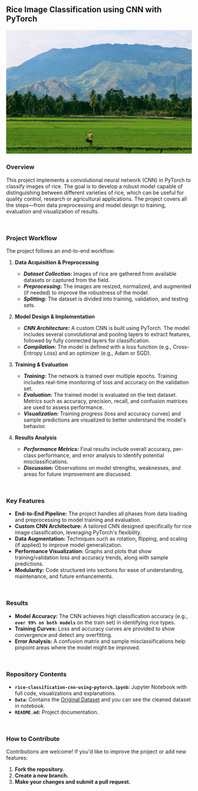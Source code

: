 ## Rice Image Classification using CNN with PyTorch
[![](Image.jpg)](https://unsplash.com/photos/person-farming-on-rice-field-a7n65pmnJ4Q)

### Overview
This project implements a convolutional neural network (CNN) in PyTorch to classify images of rice. The goal is to develop a robust model capable of distinguishing between different varieties of rice, which can be useful for quality control, research or agricultural applications. The project covers all the steps—from data preprocessing and model design to training, evaluation and visualization of results.

<br>

### Project Workflow
The project follows an end-to-end workflow:

1. **Data Acquisition & Preprocessing**
   - ***Dataset Collection:*** Images of rice are gathered from available datasets or captured from the field.
   - ***Preprocessing:*** The images are resized, normalized, and augmented (if needed) to improve the robustness of the model.
   - ***Splitting:*** The dataset is divided into training, validation, and testing sets.

2. **Model Design & Implementation**
   - ***CNN Architecture:*** A custom CNN is built using PyTorch. The model includes several convolutional and pooling layers to extract features, followed by fully connected layers for classification.
   - ***Compilation:*** The model is defined with a loss function (e.g., Cross-Entropy Loss) and an optimizer (e.g., Adam or SGD).

3. **Training & Evaluation**
   - ***Training:*** The network is trained over multiple epochs. Training includes real-time monitoring of loss and accuracy on the validation set.
   - ***Evaluation:*** The trained model is evaluated on the test dataset. Metrics such as accuracy, precision, recall, and confusion matrices are used to assess performance.
   - ***Visualization:*** Training progress (loss and accuracy curves) and sample predictions are visualized to better understand the model's behavior.

4. **Results Analysis**
   - ***Performance Metrics:*** Final results include overall accuracy, per-class performance, and error analysis to identify potential misclassifications.
   - ***Discussion:*** Observations on model strengths, weaknesses, and areas for future improvement are discussed.

<br>

### Key Features
- **End-to-End Pipeline:** The project handles all phases from data loading and preprocessing to model training and evaluation.
- **Custom CNN Architecture:** A tailored CNN designed specifically for rice image classification, leveraging PyTorch's flexibility.
- **Data Augmentation:** Techniques such as rotation, flipping, and scaling (if applied) to improve model generalization.
- **Performance Visualization:** Graphs and plots that show training/validation loss and accuracy trends, along with sample predictions.
- **Modularity:** Code structured into sections for ease of understanding, maintenance, and future enhancements.

<br>

### Results
- **Model Accuracy:** The CNN achieves high classification accuracy (e.g., **`over 99% on both models`** on the train set) in identifying rice types.
- **Training Curves:** Loss and accuracy curves are provided to show convergence and detect any overfitting.
- **Error Analysis:** A confusion matrix and sample misclassifications help pinpoint areas where the model might be improved.

<br>

### Repository Contents
- **`rice-classification-cnn-using-pytorch.ipynb`**: Jupyter Notebook with full code, visualizations and explanations.
- **`Data`:** Contains the [Original Dataset](https://www.kaggle.com/datasets/muratkokludataset/rice-image-dataset/data) and you can see the cleaned dataset in notebook.
- **`README.md`:** Project documentation.

<br>

### How to Contribute
Contributions are welcome! If you'd like to improve the project or add new features:

1. **Fork the repository.**
2. **Create a new branch.**
3. **Make your changes and submit a pull request.**
